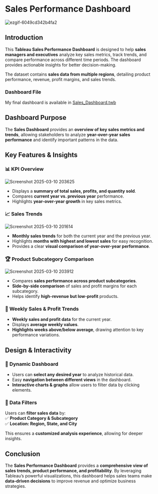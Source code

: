 # Sales Performance Dashboard

![ezgif-6049cd342b4fa2](https://github.com/user-attachments/assets/eda72544-54fe-4a06-8c7a-34347efe8f16)



## Introduction

This **Tableau Sales Performance Dashboard** is designed to help **sales managers and executives** analyze key sales metrics, track trends, and compare performance across different time periods. The dashboard provides actionable insights for better decision-making.

The dataset contains **sales data from multiple regions**, detailing product performance, revenue, profit margins, and sales trends.

### Dashboard File

My final dashboard is available in [Sales_Dashboard.twb](https://github.com/user-attachments/files/sales_dashboard.twb)

## Dashboard Purpose

The **Sales Dashboard** provides an **overview of key sales metrics and trends**, allowing stakeholders to analyze **year-over-year sales performance** and identify important patterns in the data.

## Key Features & Insights

### 📊 KPI Overview  

![Screenshot 2025-03-10 203625](https://github.com/user-attachments/assets/50d28545-bcdb-427c-9fcf-6a626441b710)


- Displays a **summary of total sales, profits, and quantity sold**.
- Compares **current year vs. previous year** performance.
- Highlights **year-over-year growth** in key sales metrics.

### 📈 Sales Trends  

![Screenshot 2025-03-10 201614](https://github.com/user-attachments/assets/8f553341-88c1-4464-8ab6-dc803f01c1dc)

- **Monthly sales trends** for both the current year and the previous year.
- Highlights **months with highest and lowest sales** for easy recognition.
- Provides a clear **visual comparison of year-over-year performance**.

### 🏆 Product Subcategory Comparison  

![Screenshot 2025-03-10 203912](https://github.com/user-attachments/assets/d46b8e0a-ad5e-4e58-9217-0d3f0c83d396)


- Compares **sales performance across product subcategories**.
- **Side-by-side comparison** of sales and profit margins for each subcategory.
- Helps identify **high-revenue but low-profit** products.

### 📆 Weekly Sales & Profit Trends  


- **Weekly sales and profit data** for the current year.
- Displays **average weekly values**.
- **Highlights weeks above/below average**, drawing attention to key performance variations.

## Design & Interactivity  

### 🔄 Dynamic Dashboard  

- Users can **select any desired year** to analyze historical data.
- Easy **navigation between different views** in the dashboard.
- **Interactive charts & graphs** allow users to filter data by clicking elements.

### 🎯 Data Filters  

Users can **filter sales data** by:  
✅ **Product Category & Subcategory**  
✅ **Location: Region, State, and City**  

This ensures a **customized analysis experience**, allowing for deeper insights.

## Conclusion  

The **Sales Performance Dashboard** provides a **comprehensive view of sales trends, product performance, and profitability**. By leveraging Tableau’s powerful visualizations, this dashboard helps sales teams make **data-driven decisions** to improve revenue and optimize business strategies.
